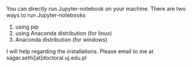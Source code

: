 You can directly run Jupyter-notebook on your machine. There are two ways to run Jupyter-notebooks  
1. using pip
2. using Anaconda distribution (for linux)
3. Anaconda distribution (for windows)

I will help regarding the installations. Please email to me at sagar.sethi[at]doctoral.uj.edu.pl
